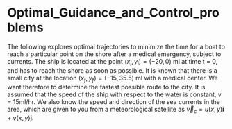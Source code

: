 # Optimal_Guidance_and_Control_problems

The following explores optimal trajectories to minimize the time for a boat to reach a particular point on the shore after a medical emergency, 
subject to currents. The ship is located at the point $(x_i,y_i) = (−20,0)$ ml at time t = 0, and has to reach the shore as soon as possible. It is 
known that there is a small city at the location $(x_f,y_f) = (−15,35.5)$ ml with a medical center. We want therefore to determine the fastest possible 
route to the city. It is assumed that the speed of the ship with respect to the water is constant, v = 15ml/hr. We also know the speed and direction 
of the sea currents in the area, which are given to you from a meteorological satellite as $\vec{v}_c = u(x,y)\textbf{i} +v(x,y)\textbf{j}$.

